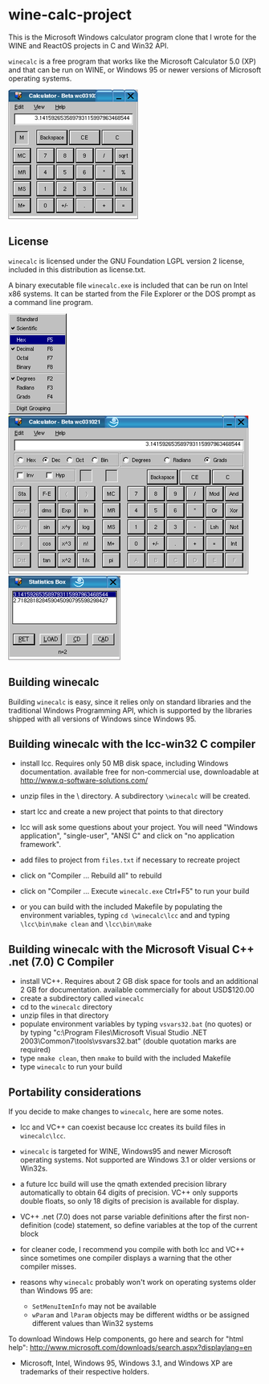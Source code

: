 # wine-calc-project

This is the Microsoft Windows calculator program clone that I wrote for the WINE and ReactOS projects in C and Win32 API.

`winecalc` is a free program that works like the
Microsoft Calculator 5.0 (XP) and that can be run on WINE, or Windows 95
or newer versions of Microsoft operating systems.

![`winecalc` in standard mode](/screenshots/screen4.png)

## License

`winecalc` is licensed under the GNU Foundation LGPL version 2 license,
included in this distribution as license.txt.

A binary executable file `winecalc.exe` is included that can be run on
Intel x86 systems. It can be started from the File Explorer or the 
DOS prompt as a command line program.

![`winecalc` in scientific mode](/screenshots/screen1.png)
![`winecalc` in scientific mode](/screenshots/screen2.png)
![`winecalc` in scientific mode](/screenshots/screen3.png)

## Building winecalc

Building `winecalc` is easy, since it relies only on standard libraries
and the traditional Windows Programming API, which is supported by
the libraries shipped with all versions of Windows since Windows 95.

## Building winecalc with the lcc-win32 C compiler

- install lcc. Requires only 50 MB disk space, including Windows documentation.
  available free for non-commercial use, downloadable at 
  http://www.q-software-solutions.com/
- unzip files in the \ directory. A subdirectory `\winecalc` will be created.
- start lcc and create a new project that points to that directory
- lcc will ask some questions about your project.
  You will need "Windows application", "single-user", "ANSI C" and click on 
  "no application framework".
- add files to project from `files.txt` if necessary to recreate project
- click on "Compiler ... Rebuild all" to rebuild
- click on "Compiler ... Execute `winecalc.exe` Ctrl+F5" to run your build

- or you can build with the included Makefile by populating the
  environment variables, typing `cd \winecalc\lcc` and and typing
  `\lcc\bin\make clean` and `\lcc\bin\make`

## Building winecalc with the Microsoft Visual C++ .net (7.0) C Compiler

- install VC++. Requires about 2 GB disk space for tools and an additional
  2 GB for documentation. available commercially for about USD$120.00
- create a subdirectory called `winecalc`
- cd to the `winecalc` directory
- unzip files in that directory
- populate environment variables by typing `vsvars32.bat` (no quotes) or by
  typing
  "c:\Program Files\Microsoft Visual Studio .NET 2003\Common7\tools\vsvars32.bat"
  (double quotation marks are required)
- type `nmake clean`, then `nmake` to build with the included Makefile
- type ``winecalc`` to run your build

## Portability considerations

If you decide to make changes to `winecalc`, here are some notes.

- lcc and VC++ can coexist because lcc creates its build files in `winecalc\lcc`.

- `winecalc` is targeted for WINE, Windows95 and newer Microsoft operating 
  systems. Not supported are Windows 3.1 or older versions or Win32s.

- a future lcc build will use the qmath extended precision library automatically to
  obtain 64 digits of precision.
  VC++ only supports double floats, so only 18 digits of precision is
  available for display.

- VC++ .net (7.0) does not parse variable definitions after the first
  non-definition (code) statement, so define variables at the top of the
  current block

- for cleaner code, I recommend you compile with both lcc and VC++ since
   sometimes one compiler displays a warning that the other compiler misses.

- reasons why `winecalc` probably won't work on operating systems older than
  Windows 95 are:

  - `SetMenuItemInfo` may not be available
  - `wParam` and `lParam` objects may be different widths or be assigned
    different values than Win32 systems

To download Windows Help components, go here and search for "html help":
http://www.microsoft.com/downloads/search.aspx?displaylang=en

* Microsoft, Intel, Windows 95, Windows 3.1, and Windows XP are trademarks of
  their respective holders.

